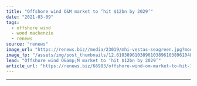 ```yaml
---
title: "Offshore wind O&M market to ‘hit $12bn by 2029’"
date: "2021-03-09"
tags: 
  - offshore wind
  - wood mackenzie
  - renews
source: "renews"
image_url: "https://renews.biz//media/23019/mhi-vestas-seagreen.jpg?mode=crop&width=770&heightratio=0.6103896103896103896103896104&slimmage=true"
image_fp: "/assets/img/post_thumbnails/12.6103896103896103896103896104&slimmage=true"
lead: "Offshore wind O&amp;M market to ‘hit $12bn by 2029’"
article_url: "https://renews.biz/66983/offshore-wind-om-market-to-hit-12bn-by-2029/"
---
```


---
